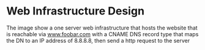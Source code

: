 # Web Infrastructure Design
The image show a one server web infrastructure that hosts the website that is reachable via www.foobar.com with a CNAME DNS record type that maps the DN to an IP address of 8.8.8.8, then send a http request to the server
